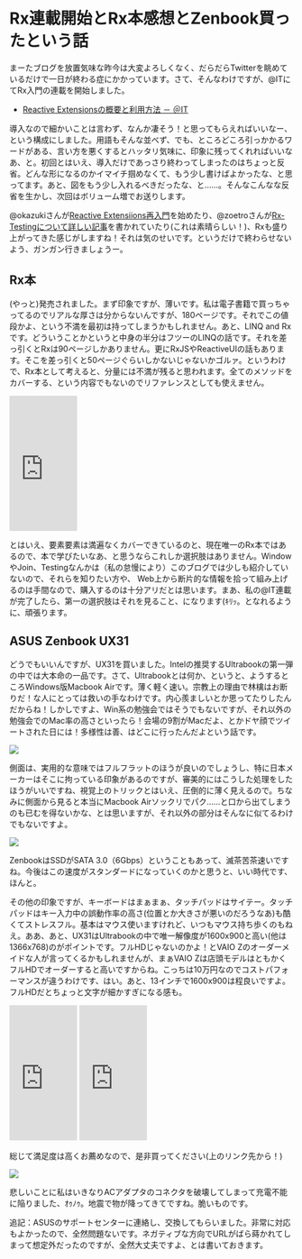 # Rx連載開始とRx本感想とZenbook買ったという話

まーたブログを放置気味な昨今は大変よろしくなく、だらだらTwitterを眺めているだけで一日が終わる症にかかっています。さて、そんなわけですが、@ITにてRx入門の連載を開始しました。

* [Reactive Extensionsの概要と利用方法 － ＠IT](http://www.atmarkit.co.jp/fdotnet/introrx/introrx_01/introrx_01_01.html)

導入なので細かいことは言わず、なんか凄そう！と思ってもらえればいいなー、という構成にしました。用語もそんな並べず、でも、ところどころ引っかかるワードがある、言い方を悪くするとハッタリ気味に、印象に残ってくれればいいなあ、と。初回とはいえ、導入だけであっさり終わってしまったのはちょっと反省。どんな形になるのかイマイチ掴めなくて、もう少し書けばよかったな、と思ってます。あと、図をもう少し入れるべきだったな、と……。そんなこんなな反省を生かし、次回はボリューム増でお送りします。

@okazukiさんが[Reactive Extensiions再入門](http://d.hatena.ne.jp/okazuki/20111031/1320072227)を始めたり、@zoetroさんが[Rx-Testingについて詳しい記事](http://d.hatena.ne.jp/ZOETROPE/20111031#1320077799)を書かれていたり(これは素晴らしい！)、Rxも盛り上がってきた感じがしますね！それは気のせいです。というだけで終わらせないよう、ガンガン行きましょうー。

Rx本
---
(やっと)発売されました。まず印象ですが、薄いです。私は電子書籍で買っちゃってるのでリアルな厚さは分からないんですが、180ページです。それでこの値段かよ、という不満を最初は持ってしまうかもしれません。あと、LINQ and Rxです。どういうことかというと中身の半分はフツーのLINQの話です。それを差っ引くとRxは90ページしかありません。更にRxJSやReactiveUIの話もあります。そこを差っ引くと50ページぐらいしかないじゃないかゴルァ。というわけで、Rx本として考えると、分量には不満が残ると思われます。全てのメソッドをカバーする、という内容でもないのでリファレンスとしても使えません。

<iframe src="http://rcm-jp.amazon.co.jp/e/cm?lt1=_blank&bc1=000000&IS2=1&bg1=FFFFFF&fc1=000000&lc1=0000FF&t=ilsgeometrati-22&o=9&p=8&l=as4&m=amazon&f=ifr&ref=ss_til&asins=1430237473" style="width:120px;height:240px;" scrolling="no" marginwidth="0" marginheight="0" frameborder="0"></iframe>

とはいえ、要素要素は満遍なくカバーできているのと、現在唯一のRx本ではあるので、本で学びたいなあ、と思うならこれしか選択肢はありません。WindowやJoin、Testingなんかは（私の怠慢により）このブログでは少しも紹介していないので、それらを知りたい方や、 Web上から断片的な情報を拾って組み上げるのは手間なので、購入するのは十分アリだとは思います。まあ、私の@IT連載が完了したら、第一の選択肢はそれを見ること、になります(ｷﾘｯ。となれるように、頑張ります。

ASUS Zenbook UX31
---
どうでもいいんですが、UX31を買いました。Intelの推奨するUltrabookの第一弾の中では大本命の一品です。さて、Ultrabookとは何か、というと、ようするところWindows版Macbook Airです。薄く軽く速い。宗教上の理由で林檎はお断りだ！な人にとっては救いの手なわけです。内心羨ましいとか思ってたりしたんだからね！しかしですよ、Win系の勉強会ではそうでもないですが、それ以外の勉強会でのMac率の高さといったら！会場の9割がMacだよ、とかドヤ顔でツイートされた日には！多様性は善、はどこに行ったんだよという話です。

<p class="noindent">
	<img src="http://neue.cc/wp-content/uploads/image/ux31body.jpg">
</p>

側面は、実用的な意味ではフルフラットのほうが良いのでしょうし、特に日本メーカーはそこに拘っている印象があるのですが、審美的にはこうした処理をしたほうがいいですね、視覚上のトリックとはいえ、圧倒的に薄く見えるので。ちなみに側面から見ると本当にMacbook Airソックリでパク……と口から出てしまうのも已むを得ないかな、とは思いますが、それ以外の部分はそんなに似てるわけでもないですよ。

<p class="noindent">
	<img src="http://neue.cc/wp-content/uploads/image/ux31crystalmark.jpg">
</p>

ZenbookはSSDがSATA 3.0（6Gbps）ということもあって、滅茶苦茶速いですね。今後はこの速度がスタンダードになっていくのかと思うと、いい時代です、ほんと。

その他の印象ですが、キーボードはまぁまぁ、タッチパッドはサイテー。タッチパッドはキー入力中の誤動作率の高さ(位置とか大きさが悪いのだろうなあ)も酷くてストレスフル。基本はマウス使いますけれど、いつもマウス持ち歩くのもねえ。ああ、あと、UX31はUltrabookの中で唯一解像度が1600x900と高い(他は1366x768)のがポイントです。フルHDじゃないのかよ！とVAIO Zのオーダーメイドな人が言ってくるかもしれませんが、まぁVAIO Zは店頭モデルはともかくフルHDでオーダーすると高いですからね。こっちは10万円なのでコストパフォーマンスが違うわけです、はい。あと、13インチで1600x900は程良いですよ。フルHDだとちょっと文字が細かすぎになる感も。

<iframe src="http://rcm-jp.amazon.co.jp/e/cm?lt1=_blank&bc1=000000&IS2=1&bg1=FFFFFF&fc1=000000&lc1=0000FF&t=ilsgeometrati-22&o=9&p=8&l=as4&m=amazon&f=ifr&ref=ss_til&asins=B005YWPI7O" style="width:120px;height:240px;" scrolling="no" marginwidth="0" marginheight="0" frameborder="0"></iframe>
<iframe src="http://rcm-jp.amazon.co.jp/e/cm?lt1=_blank&bc1=000000&IS2=1&bg1=FFFFFF&fc1=000000&lc1=0000FF&t=ilsgeometrati-22&o=9&p=8&l=as4&m=amazon&f=ifr&ref=ss_til&asins=B005YWPJLE" style="width:120px;height:240px;" scrolling="no" marginwidth="0" marginheight="0" frameborder="0"></iframe>

総じて満足度は高くお薦めなので、是非買ってください(上のリンク先から！)

<p class="noindent">
	<img src="http://neue.cc/wp-content/uploads/image/ux31connector.jpg">
</p>

悲しいことに私はいきなりACアダプタのコネクタを破壊してしまって充電不能に陥りました、ｵｩﾉｩ。地震で物が降ってきてですね。脆いものです。

追記：ASUSのサポートセンターに連絡し、交換してもらいました。非常に対応もよかったので、全然問題ないです。ネガティブな方向でURLがばら蒔かれてしまって想定外だったのですが、全然大丈夫ですよ、とは書いておきます。